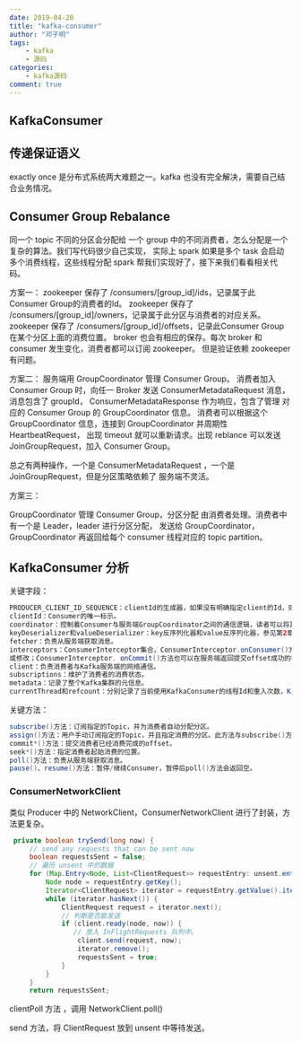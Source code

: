 ```yaml
---
date: 2019-04-20
title: "kafka-consumer"
author: "邓子明"
tags:
    - kafka
    - 源码
categories:
    - kafka源码
comment: true
---
```





## KafkaConsumer


## 传递保证语义

exactly once 是分布式系统两大难题之一。kafka 也没有完全解决，需要自己结合业务情况。

## Consumer Group Rebalance

同一个 topic 不同的分区会分配给 一个 group 中的不同消费者，怎么分配是一个复杂的算法。我们写代码很少自己实现，
实际上 spark 如果是多个 task 会启动多个消费线程，这些线程分配 spark 帮我们实现好了，接下来我们看看相关代码。

方案一：
zookeeper 保存了 /consumers/[group_id]/ids，记录属于此Consumer Group的消费者的Id。
zookeeper 保存了 /consumers/[group_id]/owners，记录属于此分区与消费者的对应关系。
zookeeper 保存了 /consumers/[group_id]/offsets，记录此Consumer Group在某个分区上面的消费位置。
broker 也会有相应的保存。每次 broker 和 consumer 发生变化，消费者都可以订阅 zookeeper。
但是验证依赖 zookeeper 有问题。

方案二：
服务端用 GroupCoordinator 管理 Consumer Group。
消费者加入 Consumer Group 时，向任一 Broker 发送 ConsumerMetadataRequest 消息，消息包含了 groupId，
ConsumerMetadataResponse 作为响应，包含了管理 对应的 Consumer Group 的 GroupCoordinator 信息。
消费者可以根据这个 GroupCoordinator 信息，连接到 GroupCoordinator 并周期性 HeartbeatRequest，
出现 timeout 就可以重新请求。出现 reblance 可以发送 JoinGroupRequest，加入 Consumer Group。

总之有两种操作，一个是 ConsumerMetadataRequest ，一个是 JoinGroupRequest，但是分区策略依赖了 服务端不灵活。

方案三：

GroupCoordinator 管理 Consumer Group，分区分配 由消费者处理。消费者中有一个是 Leader，leader 进行分区分配，
发送给 GroupCoordinator，GroupCoordinator 再返回给每个 consumer 线程对应的 topic partition。

## KafkaConsumer 分析

关键字段：

```java
PRODUCER_CLIENT_ID_SEQUENCE：clientId的生成器，如果没有明确指定client的Id，则使用字段生成一个ID。
clientId：Consumer的唯一标示。
coordinator：控制着Consumer与服务端GroupCoordinator之间的通信逻辑，读者可以将其理解成Consumer与服务端GroupCoordinator通信的门面。
keyDeserializer和valueDeserializer：key反序列化器和value反序列化器，参见第2章相关章节。
fetcher：负责从服务端获取消息。
interceptors：ConsumerInterceptor集合，ConsumerInterceptor.onConsumer()方法可以在消息通过poll()方法返回给用户之前对其进行拦截
或修改；ConsumerInterceptor. onCommit()方法也可以在服务端返回提交offset成功的响应时对其进行拦截或修改。与前面介绍的ProducerInterceptors类似。
client：负责消费者与Kafka服务端的网络通信。
subscriptions：维护了消费者的消费状态。
metadata：记录了整个Kafka集群的元信息。
currentThread和refcount：分别记录了当前使用KafkaConsumer的线程Id和重入次数，KafkaConsumer的acquire()方法和release()方法实现了一个“轻量级锁”，它并非真正的锁，仅是检测是否有多线程并发操作KafkaConsumer而已。
```

关键方法：

```java
subscribe()方法：订阅指定的Topic，并为消费者自动分配分区。
assign()方法：用户手动订阅指定的Topic，并且指定消费的分区。此方法与subscribe()方法互斥，在后面会详细介绍是如何实现互斥的。
commit*()方法：提交消费者已经消费完成的offset。
seek*()方法：指定消费者起始消费的位置。
poll()方法：负责从服务端获取消息。
pause()、resume()方法：暂停/继续Consumer，暂停后poll()方法会返回空。
```

### ConsumerNetworkClient

类似 Producer 中的 NetworkClient，ConsumerNetworkClient 进行了封装，方法更复杂。

```java
 private boolean trySend(long now) {
     // send any requests that can be sent now
     boolean requestsSent = false;
     // 遍历 unsent 中的数据
     for (Map.Entry<Node, List<ClientRequest>> requestEntry: unsent.entrySet()) {
         Node node = requestEntry.getKey();
         Iterator<ClientRequest> iterator = requestEntry.getValue().iterator();
         while (iterator.hasNext()) {
             ClientRequest request = iterator.next();
             // 判断是否能发送
             if (client.ready(node, now)) {
             	// 放入 InFlightRequests 队列中。
                 client.send(request, now);
                 iterator.remove();
                 requestsSent = true;
             }
         }
     }
     return requestsSent;

```

clientPoll 方法 ，调用 NetworkClient.poll()

send 方法，将 ClientRequest 放到 unsent 中等待发送。


